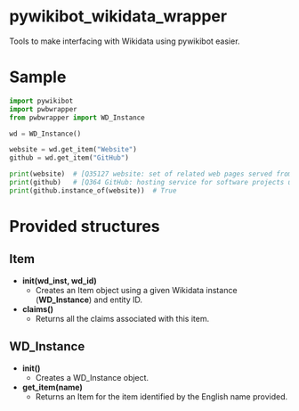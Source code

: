 # pywikibot_wikidata_wrapper
Tools to make interfacing with Wikidata using pywikibot easier.

# Sample
```python
import pywikibot
import pwbwrapper
from pwbwrapper import WD_Instance

wd = WD_Instance()

website = wd.get_item("Website")
github = wd.get_item("GitHub")

print(website)  # [Q35127 website: set of related web pages served from a single web domain]
print(github)   # [Q364 GitHub: hosting service for software projects using Git]
print(github.instance_of(website))  # True
```

# Provided structures
## Item
- **__init__(wd_inst, wd_id)**
  - Creates an Item object using a given Wikidata instance (**WD_Instance**) and entity ID.
- **claims()**
  - Returns all the claims associated with this item.

## WD_Instance
- **__init__()**
  - Creates a WD_Instance object.
- **get_item(name)**
  - Returns an Item for the item identified by the English name provided.

